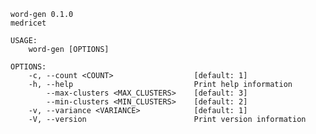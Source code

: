     word-gen 0.1.0
    medricet
    
    USAGE:
        word-gen [OPTIONS]
    
    OPTIONS:
        -c, --count <COUNT>                  [default: 1]
        -h, --help                           Print help information
            --max-clusters <MAX_CLUSTERS>    [default: 3]
            --min-clusters <MIN_CLUSTERS>    [default: 2]
        -v, --variance <VARIANCE>            [default: 1]
        -V, --version                        Print version information
    